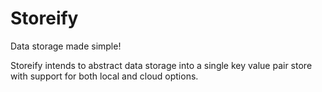 # Storeify

Data storage made simple!

Storeify intends to abstract data storage into a single key value pair store with support for both local and cloud options.
